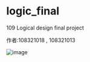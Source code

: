 # logic_final
109 Logical design final project

作者:108321018 , 108321013

![image](https://github.com/lemontea8909/logic_final/blob/main/DSC_0282.JPG)

